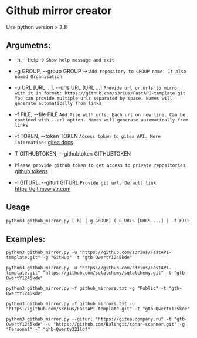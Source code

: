 # Github mirror creator

Use python version > 3.8


## Argumetns:

- -h, --help -> ```Show help message and exit```


- -g GROUP, --group GROUP -> ```Add repository to GROUP name. It also named Organisation```


- -u URL [URL ...], --urls URL [URL ...] 
```Provide url or urls to mirror with it in format: https://github.com/s3rius/FastAPI-template.git You can provide multiple urls separated by space. Names will generate automatically from links```


- -f FILE, --file FILE
```Add file with urls. Each url on new line. Can be combined with --url option. Names will generate automatically from links```

- -t TOKEN, --token TOKEN
```Access token to gitea API. More information:``` [gitea docs](https://docs.gitea.io/en-us/api-usage/#authentication)

- T GITHUBTOKEN, --githubtoken GITHUBTOKEN 
- ```Please provide github token to get access to private repositories``` [github tokens](https://github.com/settings/tokens)


- -l GITURL, --giturl GITURL ```Provide git url. Default link``` https://git.mywistr.com


## Usage 

```python
python3 github_mirror.py [-h] [-g GROUP] (-u URLS [URLS ...] | -f FILE) -t TOKEN
```


## Examples:

    python3 github_mirror.py -u "https://github.com/s3rius/FastAPI-template.git" -g "GitHub" -t "gtb-QwertY1245kde"
    
    python3 github_mirror.py -u "https://github.com/s3rius/FastAPI-template.git" "https://github.com/sqlalchemy/sqlalchemy.git" -t "gtb-QwertY1245kde"
    
    python3 github_mirror.py -f github_mirrors.txt -g "Public" -t "gtb-QwertY1245kde"
    
    python3 github_mirror.py -f github_mirrors.txt -u "https://github.com/s3rius/FastAPI-template.git" -t "gtb-QwertY125kde"
    
    python3 github_mirror.py --giturl "https://gitea.company.ru" -t "gtb-QwertY1245kde" -u "https://github.com/Balshgit/sonar-scanner.git" -g "Personal" -T "ghb-Qwerty321ldf"
